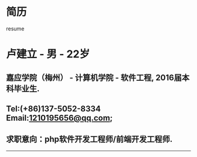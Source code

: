 # 简历
resume

# 卢建立 - 男 - 22岁
## 嘉应学院（梅州） - 计算机学院 - 软件工程, 2016届本科毕业生.
## Tel:(+86)137-5052-8334	Email:1210195656@qq.com;
## 求职意向：php软件开发工程师/前端开发工程师.
***


